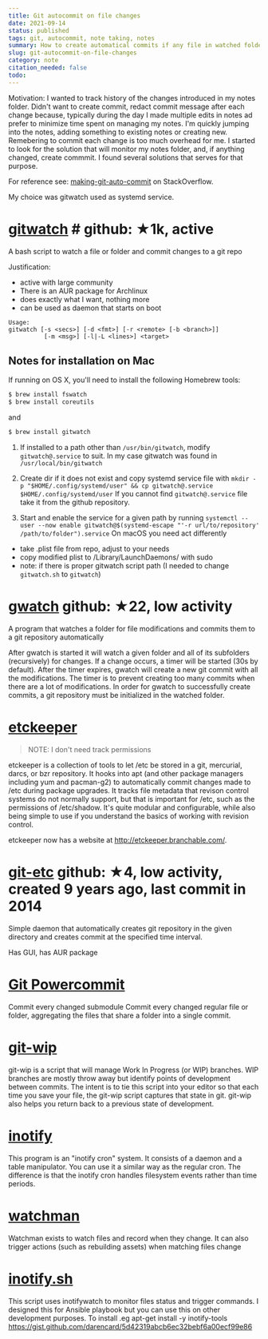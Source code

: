 ```yaml
---
title: Git autocommit on file changes
date: 2021-09-14
status: published
tags: git, autocommit, note taking, notes
summary: How to create automatical commits if any file in watched folder was changed
slug: git-autocommit-on-file-changes
category: note
citation_needed: false
todo: 
---
```


Motivation: I wanted to track history of the changes introduced in my notes folder. Didn't want to create commit, redact commit message after each change because, typically during the day I made multiple edits in notes ad prefer to minimize time spent on managing my notes. I'm quickly jumping into the notes, adding something to existing notes or creating new. Remebering to commit each change is too much overhead for me. I started to look for the solution that will monitor my notes folder, and, if anything changed, create commmit. I found several solutions that serves for that purpose.

For reference see: [making-git-auto-commit](https://stackoverflow.com/questions/420143/making-git-auto-commit) on StackOverflow.

My choice was gitwatch used as systemd service.

# [gitwatch](https://github.com/gitwatch/gitwatch) # github: ★1k, active
A bash script to watch a file or folder and commit changes to a git repo

Justification:
- active with large community
- There is an AUR package for Archlinux
- does exactly what I want, nothing more
- can be used as daemon that starts on boot

```
Usage:
gitwatch [-s <secs>] [-d <fmt>] [-r <remote> [-b <branch>]]
          [-m <msg>] [-l|-L <lines>] <target>
```

## Notes for installation on Mac
If running on OS X, you'll need to install the following Homebrew tools:
```sh
$ brew install fswatch
$ brew install coreutils
```
and
```sh
$ brew install gitwatch
```

1. If installed to a path other than `/usr/bin/gitwatch`, modify `gitwatch@.service` to suit. In my case gitwatch was found in `/usr/local/bin/gitwatch`
2. Create dir if it does not exist and copy systemd service file with `mkdir -p "$HOME/.config/systemd/user" && cp gitwatch@.service $HOME/.config/systemd/user`
If you cannot find `gitwatch@.service` file take it from the github repository.

3. Start and enable the service for a given path by running `systemctl --user --now enable gitwatch@$(systemd-escape "'-r url/to/repository' /path/to/folder").service`
On macOS you need act differently
- take .plist file from repo, adjust to your needs
- copy modified plist to  /Library/LaunchDaemons/ with sudo
- note: if there is proper gitwatch script path (I needed to change `gitwatch.sh` to `gitwatch`)

# [gwatch](https://github.com/jw0k/gwatch) github: ★22, low activity
A program that watches a folder for file modifications and commits them to a git repository automatically

After gwatch is started it will watch a given folder and all of its subfolders (recursively) for changes. If a change occurs, a timer will be started (30s by default). After the timer expires, gwatch will create a new git commit with all the modifications. The timer is to prevent creating too many commits when there are a lot of modifications. In order for gwatch to successfully create commits, a git repository must be initialized in the watched folder.

# [etckeeper](http://joeyh.name/code/etckeeper/)
> NOTE: I don't need track permissions
> 
etckeeper is a collection of tools to let /etc be stored in a git, mercurial, darcs, or bzr repository. It hooks into apt (and other package managers including yum and pacman-g2) to automatically commit changes made to /etc during package upgrades. It tracks file metadata that revison control systems do not normally support, but that is important for /etc, such as the permissions of /etc/shadow. It's quite modular and configurable, while also being simple to use if you understand the basics of working with revision control.

etckeeper now has a website at http://etckeeper.branchable.com/.

# [git-etc](https://arcanis.me/projects/git-etc) github: ★4, low activity, created 9 years ago, last commit in 2014
Simple daemon that automatically creates git repository in the given directory and creates commit at the specified time interval.

Has GUI, has AUR package


# [Git Powercommit](https://github.com/grwlf/git-powercommit)
Commit every changed submodule
Commit every changed regular file or folder, aggregating the files that share a folder into a single commit.


# [git-wip](https://github.com/bartman/git-wip)
git-wip is a script that will manage Work In Progress (or WIP) branches. WIP branches are mostly throw away but identify points of development between commits. The intent is to tie this script into your editor so that each time you save your file, the git-wip script captures that state in git. git-wip also helps you return back to a previous state of development.

# [inotify](http://inotify.aiken.cz/?section=incron&page=about&lang=en)
This program is an "inotify cron" system. It consists of a daemon and a table manipulator. You can use it a similar way as the regular cron. The difference is that the inotify cron handles filesystem events rather than time periods.

# [watchman](https://facebook.github.io/watchman/)
Watchman exists to watch files and record when they change. It can also trigger actions (such as rebuilding assets) when matching files change



# [inotify.sh](https://github.com/nzvincent/nzvincent-github/blob/master/inotify-tools/inotify.sh)
This script uses inotifywatch to monitor files status and trigger commands.
I designed this for Ansible playbook but you can use this on other development purposes.
To install .eg apt-get install -y inotify-tools
https://gist.github.com/darencard/5d42319abcb6ec32bebf6a00ecf99e86